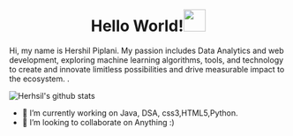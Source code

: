 



 <h1 align="center">Hello World!<img src="https://raw.githubusercontent.com/ShahriarShafin/ShahriarShafin/main/Assets/hi.gif" width="40px">
 </h1>

<p> Hi, my name is Hershil Piplani. My passion includes Data Analytics and web development, exploring machine learning algorithms, tools, and technology to create and innovate limitless possibilities and drive measurable impact to the ecosystem. . </p>

![Herhsil's github stats](https://github-readme-stats.vercel.app/api?username=herkura&theme=gotham&show_icons=true)


- 🔭 I’m currently working on Java, DSA, css3,HTML5,Python.
- 👯 I’m looking to collaborate on Anything :)






